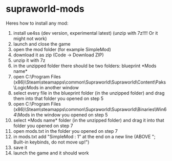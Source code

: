 # supraworld-mods
Heres how to install any mod:

1. install ue4ss (dev version, experimental latest) (unzip with 7z!!!! Or it might not work)
2. launch and close the game
3. open the mod folder (for example SimpleMod)
4. download it as zip (Code -> Download ZIP)
5. unzip it with 7z
6. in the unzipped folder there should be two folders:
blueprint
\*Mods name\*
7. open C:\Program Files (x86)\Steam\steamapps\common\Supraworld\Supraworld\Content\Paks\LogicMods in another window
8. select every file in the blueprint folder (in the unzipped folder) and drag them into that folder you opened on step 5
9. open C:\Program Files (x86)\Steam\steamapps\common\Supraworld\Supraworld\Binaries\Win64\Mods in the window you opened on step 5
10. select \*Mods name\* folder (in the unzipped folder) and drag it into that folder you opened on step 7
11. open mods.txt in the folder you opened on step 7
12. in mods.txt add "SimpleMod : 1" at the end on a new line (ABOVE "; Built-in keybinds, do not move up!")
13. save it
14. launch the game and it should work
